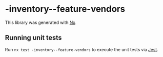 # -inventory--feature-vendors

This library was generated with [Nx](https://nx.dev).

## Running unit tests

Run `nx test -inventory--feature-vendors` to execute the unit tests via [Jest](https://jestjs.io).

